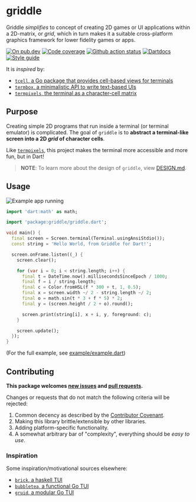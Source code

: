 # griddle

Griddle _simplifies_ to concept of creating 2D games or UI applications within
a 2D-matrix, or _grid_, which in turn makes it a suitable cross-platform
graphics framework for lower fidelity games or apps.

[![On pub.dev][pub_img]][pub_url]
[![Code coverage][cov_img]][cov_url]
[![Github action status][gha_img]][gha_url]
[![Dartdocs][doc_img]][doc_url]
[![Style guide][sty_img]][sty_url]

[pub_url]: https://pub.dartlang.org/packages/griddle
[pub_img]: https://img.shields.io/pub/v/griddle.svg
[gha_url]: https://github.com/matanlurey/griddle/actions
[gha_img]: https://github.com/matanlurey/griddle/workflows/Dart/badge.svg
[cov_url]: https://codecov.io/gh/matanlurey/griddle
[cov_img]: https://codecov.io/gh/matanlurey/griddle/branch/main/graph/badge.svg
[doc_url]: https://www.dartdocs.org/documentation/griddle/latest
[doc_img]: https://img.shields.io/badge/Documentation-griddle-blue.svg
[sty_url]: https://pub.dev/packages/neodart
[sty_img]: https://img.shields.io/badge/style-neodart-9cf.svg

It is _inspired_ by:

- [`tcell`, a Go package that provides cell-based views for terminals][tcell]
- [`termbox`, a minimalistic API to write text-based UIs][termbox]
- [`termpixels`, the terminal as a character-cell matrix][termpixels]

[tcell]: https://github.com/gdamore/tcell
[termbox]: https://github.com/nsf/termbox-go
[termpixels]: https://github.com/loganzartman/termpixels

## Purpose

Creating simple 2D programs that run inside a terminal (or terminal emulator) is
complicated. The goal of `griddle` is to **abstract a terminal-like screen into
a 2D _grid_ of character cells**.

Like [`termpixels`][termpixels], this project makes the terminal more
accessible and more fun, but in Dart!

> **NOTE**: To learn more about the design of `griddle`, view [DESIGN.md][].

[design.md]: DESIGN.md

## Usage

![Example app running](https://user-images.githubusercontent.com/168174/189504284-4e09879e-75bc-4916-afe0-998f1fa0e5ae.gif)

```dart
import 'dart:math' as math;

import 'package:griddle/griddle.dart';

void main() {
  final screen = Screen.terminal(Terminal.usingAnsiStdio());
  const string = 'Hello World, from Griddle for Dart!';

  screen.onFrame.listen((_) {
    screen.clear();

    for (var i = 0; i < string.length; i++) {
      final t = DateTime.now().millisecondsSinceEpoch / 1000;
      final f = i / string.length;
      final c = Color.fromHSL(f * 300 + t, 1, 0.5);
      final x = screen.width ~/ 2 - string.length ~/ 2;
      final o = math.sin(t * 3 + f * 5) * 2;
      final y = (screen.height / 2 + o).round();

      screen.print(string[i], x + i, y, foreground: c);
    }

    screen.update();
  });
}
```

(For the full example, see [example/example.dart](example/example.dart))

## Contributing

**This package welcomes [new issues][issues] and [pull requests][fork].**

[issues]: https://github.com/matanlurey/griddle/issues/new
[fork]: https://github.com/matanlurey/griddle/fork

Changes or requests that do not match the following criteria will be rejected:

1. Common decency as described by the [Contributor Covenant][code-of-conduct].
2. Making this library brittle/extensible by other libraries.
3. Adding platform-specific functionality.
4. A somewhat arbitrary bar of "complexity", everything should be _easy to use_.

[code-of-conduct]: https://www.contributor-covenant.org/version/1/4/code-of-conduct/

### Inspiration

Some inspiration/motivational sources elsewhere:

- [`brick`, a haskell TUI](https://github.com/jtdaugherty/brick)
- [`bubbletea`, a functional Go TUI](https://github.com/charmbracelet/bubbletea)
- [`gruid`, a modular Go TUI](https://github.com/anaseto/gruid)
